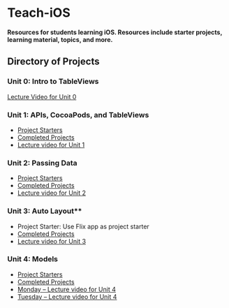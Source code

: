 
# Teach-iOS

**Resources for students learning iOS. Resources include starter projects, learning material, topics, and more.**

## Directory of Projects

### Unit 0: Intro to TableViews

[Lecture Video for Unit 0](https://youtu.be/ORT_wjul4hQ)


### Unit 1: APIs, CocoaPods, and TableViews
* [Project Starters](https://github.com/membriux/Teach-iOS/blob/master/ProjectZips/Unit1StarterProjects.zip)
* [Completed Projects](https://github.com/membriux/Teach-iOS/blob/master/ProjectZips/Unit1CompletedProjects.zip)
* [Lecture video for Unit 1](https://youtu.be/NXNAboLvG5c)

### Unit 2: Passing Data
* [Project Starters](https://github.com/membriux/Teach-iOS/blob/master/ProjectZips/Unit2StarterProjects.zip)
* [Completed Projects](https://github.com/membriux/Teach-iOS/blob/master/ProjectZips/Unit2Completed%20Projects.zip)
* [Lecture video for Unit 2](https://youtu.be/LFRToHPISnw)

### Unit 3: Auto Layout**
* Project Starter: Use Flix app as project starter
* [Completed Projects](https://github.com/membriux/Teach-iOS/blob/master/ProjectZips/Unit3%20CompletedProjects.zip)
* [Lecture video for Unit 3](https://youtu.be/x_zGx80qqqc)

### Unit 4: Models
* [Project Starters](https://github.com/membriux/Teach-iOS/blob/master/ProjectZips/Unit4%20Starter%20Projects.zip)
* [Completed Projects](https://github.com/membriux/Teach-iOS/blob/master/ProjectZips/Unit4%20CompletedProjects.zip)
* [Monday – Lecture video for Unit 4](https://youtu.be/hfmpyoQPY-A)
* [Tuesday – Lecture video for Unit 4](https://youtu.be/zHbd0UyktlM)
